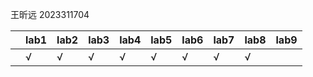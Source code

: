王昕远 2023311704

|   |lab1|lab2|lab3|lab4|lab5|lab6|lab7|lab8|lab9|
|---|----|----|----|----|----|----|----|----|----|
| |√|√|√|√|√|√|√|√| |
